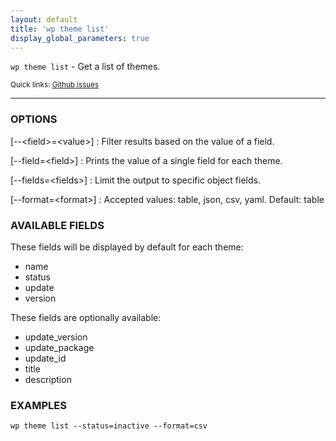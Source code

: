 ```yaml
---
layout: default
title: 'wp theme list'
display_global_parameters: true
---
```


`wp theme list` - Get a list of themes.

<small>Quick links: <a href="https://github.com/wp-cli/wp-cli/issues?q=is%3Aopen+label%3Acommand%3Atheme-list+sort%3Aupdated-desc">Github issues</a></small>

<hr />

### OPTIONS

[\--&lt;field&gt;=&lt;value&gt;]
: Filter results based on the value of a field.

[\--field=&lt;field&gt;]
: Prints the value of a single field for each theme.

[\--fields=&lt;fields&gt;]
: Limit the output to specific object fields.

[\--format=&lt;format&gt;]
: Accepted values: table, json, csv, yaml. Default: table

### AVAILABLE FIELDS

These fields will be displayed by default for each theme:

* name
* status
* update
* version

These fields are optionally available:

* update_version
* update_package
* update_id
* title
* description

### EXAMPLES

    wp theme list --status=inactive --format=csv



